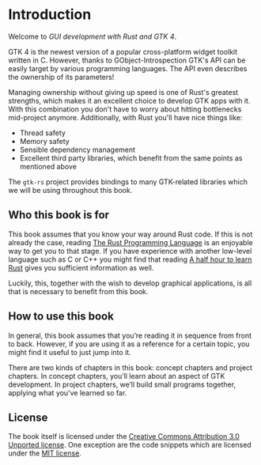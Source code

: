 # Introduction

Welcome to *GUI development with Rust and GTK 4*.

GTK 4 is the newest version of a popular cross-platform widget toolkit written in C.
However, thanks to GObject-Introspection GTK's API can be easily target by various programming languages.
The API even describes the ownership of its parameters!

Managing ownership without giving up speed is one of Rust's greatest strengths, which makes it an excellent choice to develop GTK apps with it.
With this combination you don't have to worry about hitting bottlenecks mid-project anymore.
Additionally, with Rust you'll have nice things like:
 - Thread safety
 - Memory safety
 - Sensible dependency management
 - Excellent third party libraries, which benefit from the same points as mentioned above

The `gtk-rs` project provides bindings to many GTK-related libraries which we will be using throughout this book.


## Who this book is for

This book assumes that you know your way around Rust code.
If this is not already the case, reading [The Rust Programming Language](https://doc.rust-lang.org/stable/book/) is an enjoyable way to get you to that stage.
If you have experience with another low-level language such as C or C++ you
might find that reading [A half hour to learn Rust](https://fasterthanli.me/articles/a-half-hour-to-learn-rust) gives you sufficient information as well.

Luckily, this, together with the wish to develop graphical applications, is all that is necessary to benefit from this book. 


## How to use this book

In general, this book assumes that you’re reading it in sequence from front to
back. However, if you are using it as a reference for a certain topic,
you might find it useful to just jump into it.

There are two kinds of chapters in this book: concept chapters and project
chapters. In concept chapters, you’ll learn about an aspect of GTK development. In project
chapters, we’ll build small programs together, applying what you’ve learned so
far. 

## License

The book itself is licensed under the [Creative Commons Attribution 3.0 Unported license](https://creativecommons.org/licenses/by/3.0/).
One exception are the code snippets which are licensed under the [MIT license](https://gitlab.gnome.org/Hofer-Julian/gtk-rs-book/-/blob/main/LICENSE).
